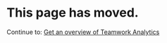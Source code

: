 # This page has moved.

Continue to: [Get an overview of Teamwork Analytics](https://modalitysystems.com/software/teamwork-analytics)
